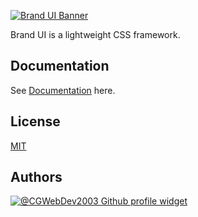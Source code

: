 <a href="https://brandui.gitbook.io/brand-ui-docs/" target="_blank"><img src="https://user-images.githubusercontent.com/122671813/230696424-8b658d50-dbf6-4795-8e6f-d12cb778bdf0.png" alt="Brand UI Banner" aria-label="Brand UI Banner"></a>

Brand UI is a lightweight CSS framework.

## Documentation
See [Documentation](https://brandui.gitbook.io/brand-ui-docs/) here.

## License
[MIT](https://choosealicense.com/licenses/mit/)

## Authors

<a href="https://github.com/CGWebDev2003" target="_blank" title="@CGWebDev2003's profile on GitHub">
  <img style=" max-height: 3.5rem; width: auto;" src="https://user-images.githubusercontent.com/122671813/230698709-1c19cf20-d910-4583-91dd-33ad1253ed6f.svg" alt="@CGWebDev2003 Github profile widget" aria-label="@CGWebDev2003's profile on GitHub">
</a>


